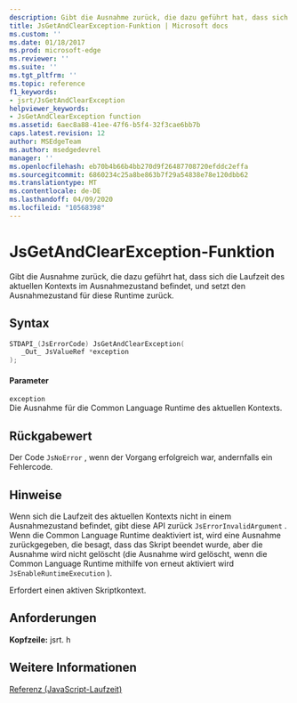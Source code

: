```yaml
---
description: Gibt die Ausnahme zurück, die dazu geführt hat, dass sich die Laufzeit des aktuellen Kontexts im Ausnahmezustand befindet, und setzt den Ausnahmezustand für diese Runtime zurück.
title: JsGetAndClearException-Funktion | Microsoft docs
ms.custom: ''
ms.date: 01/18/2017
ms.prod: microsoft-edge
ms.reviewer: ''
ms.suite: ''
ms.tgt_pltfrm: ''
ms.topic: reference
f1_keywords:
- jsrt/JsGetAndClearException
helpviewer_keywords:
- JsGetAndClearException function
ms.assetid: 6aec8a88-41ee-47f6-b5f4-32f3cae6bb7b
caps.latest.revision: 12
author: MSEdgeTeam
ms.author: msedgedevrel
manager: ''
ms.openlocfilehash: eb70b4b66b4bb270d9f26487708720efddc2effa
ms.sourcegitcommit: 6860234c25a8be863b7f29a54838e78e120dbb62
ms.translationtype: MT
ms.contentlocale: de-DE
ms.lasthandoff: 04/09/2020
ms.locfileid: "10568398"
---
```

# JsGetAndClearException-Funktion
Gibt die Ausnahme zurück, die dazu geführt hat, dass sich die Laufzeit des aktuellen Kontexts im Ausnahmezustand befindet, und setzt den Ausnahmezustand für diese Runtime zurück.  
  
## Syntax  
  
```cpp  
STDAPI_(JsErrorCode) JsGetAndClearException(  
   _Out_ JsValueRef *exception  
);  
```  
  
#### Parameter  
 `exception`  
 Die Ausnahme für die Common Language Runtime des aktuellen Kontexts.  
  
## Rückgabewert  
 Der Code `JsNoError` , wenn der Vorgang erfolgreich war, andernfalls ein Fehlercode.  
  
## Hinweise  
 Wenn sich die Laufzeit des aktuellen Kontexts nicht in einem Ausnahmezustand befindet, gibt diese API zurück `JsErrorInvalidArgument` . Wenn die Common Language Runtime deaktiviert ist, wird eine Ausnahme zurückgegeben, die besagt, dass das Skript beendet wurde, aber die Ausnahme wird nicht gelöscht (die Ausnahme wird gelöscht, wenn die Common Language Runtime mithilfe von erneut aktiviert wird `JsEnableRuntimeExecution` ).  
  
 Erfordert einen aktiven Skriptkontext.  
  
## Anforderungen  
 **Kopfzeile:** jsrt. h  
  
## Weitere Informationen  
 [Referenz (JavaScript-Laufzeit)](../chakra-hosting/reference-javascript-runtime.md)